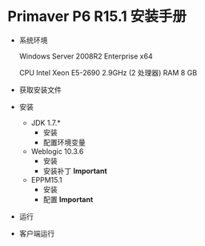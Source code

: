 # Primaver P6 R15.1 安装手册
- 系统环境

    Windows Server 2008R2 Enterprise x64

    CPU Intel Xeon E5-2690 2.9GHz (2 处理器)
    RAM 8 GB

- 获取安装文件

- 安装
  - JDK 1.7.*
    - 安装
    - 配置环境变量
  - Weblogic 10.3.6
    - 安装
    - 安装补丁 **Important**
  - EPPM15.1
    - 安装
    - 配置 **Important**
- 运行
- 客户端运行